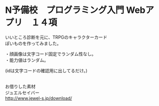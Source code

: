 # N予備校　プログラミング入門 Webアプリ　１４項
いいところ診断を元に、TRPGのキャラクターカード<br>
ぽいものを作ってみました。

・顔画像は文字コード固定でランダム性なし。<br>
・能力値はランダム。<br>

(idは文字コードの確認用に出してるだけ。) <br><br>

お借りした素材<br>
ジュエルセイバー<br>
http://www.jewel-s.jp/download/
